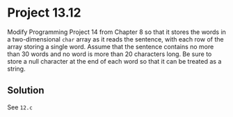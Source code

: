 # Project 13.12

Modify Programming Project 14 from Chapter 8 so that it stores the words in a
two-dimensional `char` array as it reads the sentence, with each row of the
array storing a single word. Assume that the sentence contains no more than 30
words and no word is more than 20 characters long. Be sure to store a null character
at the end of each word so that it can be treated as a string.

## Solution

See `12.c`
